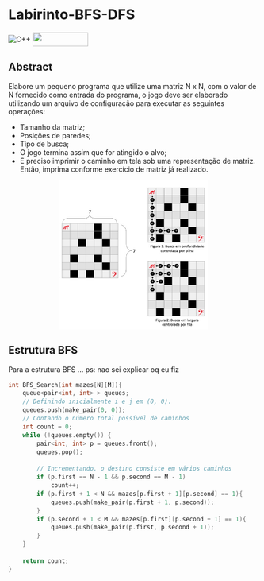 # Labirinto-BFS-DFS

<div style="display: inline-block;">
<img align="center" alt="C++" src="https://img.shields.io/badge/C%2B%2B-00599C?style=for-the-badge&logo=c%2B%2B&logoColor=white" />
<img align="center" height="28px" width="112px" src="https://img.shields.io/badge/Made%20for-VSCode-1f425f.svg"/> 
</a> 
</div>

<p> </p>
<p> </p>

## Abstract

Elabore um pequeno programa que utilize uma matriz N x N, com o valor de N fornecido como entrada do programa, o jogo deve ser elaborado utilizando um arquivo de configuração para executar as seguintes operações:
- Tamanho da matriz; 
- Posições de paredes; 
- Tipo de busca;
- O jogo termina assim que for atingido o alvo;
- É preciso imprimir o caminho em tela sob uma representação de matriz. Então, imprima conforme exercício de matriz já realizado.

<!--
Perguntas:
- Para diferentes tamanhos de matriz e posicionamento de paredes, há predominância de um dos dois algorismos em termos de casas caminhadas e tempo de execução?
- Um dos dois algoritmos consegue encontrar o melhor caminho, ou seja, o com menor número de passos?
-->

<p align="center">
	<img align="center" height="300px" width="300px" src="imgs/labirinto.png"/> 
</p>

## Estrutura BFS
<p align="justify">
Para a estrutura BFS ...
	ps: nao sei explicar oq eu fiz
</p>

```c
int BFS_Search(int mazes[N][M]){
    queue<pair<int, int> > queues;
    // Definindo inicialmente i e j em (0, 0).
    queues.push(make_pair(0, 0));
    // Contando o número total possível de caminhos
    int count = 0;
    while (!queues.empty()) {
        pair<int, int> p = queues.front();
        queues.pop();

        // Incrementando. o destino consiste em vários caminhos
        if (p.first == N - 1 && p.second == M - 1)
            count++;
        if (p.first + 1 < N && mazes[p.first + 1][p.second] == 1){
            queues.push(make_pair(p.first + 1, p.second));
        }
        if (p.second + 1 < M && mazes[p.first][p.second + 1] == 1){
            queues.push(make_pair(p.first, p.second + 1));
        }
    }

    return count;
}           
```
